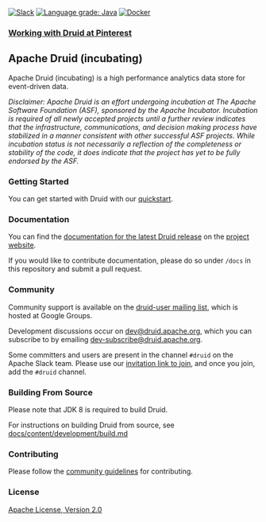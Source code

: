 <!--
  ~ Licensed to the Apache Software Foundation (ASF) under one
  ~ or more contributor license agreements.  See the NOTICE file
  ~ distributed with this work for additional information
  ~ regarding copyright ownership.  The ASF licenses this file
  ~ to you under the Apache License, Version 2.0 (the
  ~ "License"); you may not use this file except in compliance
  ~ with the License.  You may obtain a copy of the License at
  ~
  ~   http://www.apache.org/licenses/LICENSE-2.0
  ~
  ~ Unless required by applicable law or agreed to in writing,
  ~ software distributed under the License is distributed on an
  ~ "AS IS" BASIS, WITHOUT WARRANTIES OR CONDITIONS OF ANY
  ~ KIND, either express or implied.  See the License for the
  ~ specific language governing permissions and limitations
  ~ under the License.
  -->

[![Slack](https://img.shields.io/badge/slack-%23druid-72eff8?logo=slack)](https://druid.apache.org/community/join-slack)
[![Language grade: Java](https://img.shields.io/lgtm/grade/java/g/apache/incubator-druid.svg?logo=lgtm&logoWidth=18)](https://lgtm.com/projects/g/apache/incubator-druid/context:java)
[![Docker](https://img.shields.io/badge/container-docker-blue.svg)](https://hub.docker.com/r/apache/incubator-druid)
<!--- Following badges are disabled until they can be fixed: -->
<!--- [![Coverage Status](https://coveralls.io/repos/github/apache/incubator-druid/badge.svg?branch=master)](https://coveralls.io/github/apache/incubator-druid?branch=master) -->
<!--- [![Inspections Status](https://img.shields.io/teamcity/http/teamcity.jetbrains.com/s/OpenSourceProjects_Druid_Inspections.svg?label=TeamCity%20inspections)](https://teamcity.jetbrains.com/viewType.html?buildTypeId=OpenSourceProjects_Druid_Inspections) -->

### [Working with Druid at Pinterest](https://w.pinadmin.com/display/M10N/Working+with+Druid)

## Apache Druid (incubating)

Apache Druid (incubating) is a high performance analytics data store for event-driven data.

*Disclaimer: Apache Druid is an effort undergoing incubation at The Apache Software Foundation (ASF), sponsored by the Apache Incubator. Incubation is required of all newly accepted projects until a further review indicates that the infrastructure, communications, and decision making process have stabilized in a manner consistent with other successful ASF projects. While incubation status is not necessarily a reflection of the completeness or stability of the code, it does indicate that the project has yet to be fully endorsed by the ASF.*

### Getting Started

You can get started with Druid with our [quickstart](https://druid.apache.org/docs/latest/tutorials/quickstart.html).

### Documentation

You can find the [documentation for the latest Druid release](https://druid.apache.org/docs/latest/) on
the [project website](https://druid.apache.org).

If you would like to contribute documentation, please do so under
`/docs` in this repository and submit a pull request.

### Community

Community support is available on the
[druid-user mailing list](https://groups.google.com/forum/#!forum/druid-user), which
is hosted at Google Groups.

Development discussions occur on [dev@druid.apache.org](https://lists.apache.org/list.html?dev@druid.apache.org), which
you can subscribe to by emailing [dev-subscribe@druid.apache.org](mailto:dev-subscribe@druid.apache.org).

Some committers and users are present in the channel `#druid` on the Apache Slack team. Please use our [invitation link to join](https://druid.apache.org/community/join-slack), and once you join, add the `#druid` channel.

### Building From Source

Please note that JDK 8 is required to build Druid.

For instructions on building Druid from source, see [docs/content/development/build.md](docs/content/development/build.md)

### Contributing

Please follow the [community guidelines](https://druid.apache.org/community/) for contributing.

### License

[Apache License, Version 2.0](http://www.apache.org/licenses/LICENSE-2.0)

